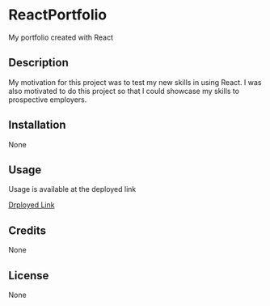# ReactPortfolio
My portfolio created with React 

## Description
My motivation for this project was to test my new skills in using React. I was also motivated to do this project so that I could showcase my skills to prospective employers. 

## Installation
None 

## Usage

Usage is available at the deployed link 

[Drployed Link](https://cmeinsig.github.io/ReactPortfolio/)

## Credits

None 

## License

None